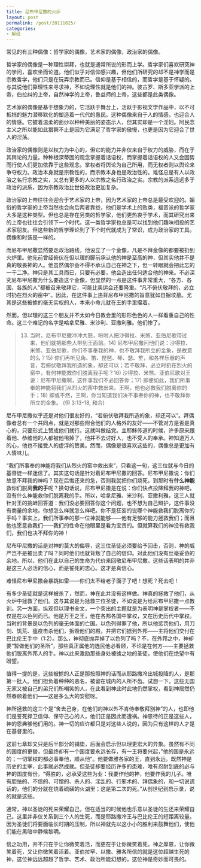 ```yaml
---
title: 尼布甲尼撒的火炉
layout: post
permalink: /post/20111025/
categories:
- 解经
---
```


常见的有三种偶像：哲学家的偶像，艺术家的偶像，政治家的偶像。

哲学家的偶像是一种理性崇拜，也就是通常所说的形而上学。哲学家们喜欢研究神的学问，喜欢坐而论道。他们似乎对信仰感兴趣，但他们所研究的却不是神学而是宗教哲学，他们只是在玩弄宗教而已。信仰是基于相信的，而哲学是基于怀疑的。与其说他们靠理性来寻求神，不如说理性就是他们的神。彼古罗、斯多亚学派的上帝，伯拉纠的上帝，自然神学的上帝，鲁益师的上帝，这些都是此类偶像。

艺术家的偶像是基于想象力的，它活跃于舞台上，活跃于影视文学作品中，以不可抵挡的魅力潜移默化的塑造着一代代的愚民。这种偶像来自于人的情感，也迎合人的情感。它披着温柔的面纱以种种美丽的姿态示人，但其实却是一个淫妇。阿民念主义之所以能如此猖獗不止是因为它满足了哲学家的傲慢，也更是因为它迎合了世人的淫荡。

政治家的偶像则是以权力为中心的，但它的能力并非仅来自于权力的威胁，而在于其舆论的力量。种种根深蒂固的观念掌握着话语权，而掌握着话语权的人又会因势而行使人们更加依靠于这些观念。掌权者将舆论为自己所用，而无权者则以舆论来争夺权力。政治本身就是宗教性的，而宗教本身也是政治性的。难怪总是有人以政治之名行宗教之实，又总有更多的人以宗教之名行政治之实。宗教的派系远远多于政治的派系，因为宗教政治比世俗政治更加复杂。

政治家的上帝往往会迎合于艺术家的上帝，因为艺术家的上帝总是最受欢迎的。媚俗的哲学家的上帝当然也会向后两者靠拢，他们是学术上的败类，福音派的哲学家大多是这种类型。但也总是存在另类的哲学家，他们更热衷于学术，而其研究出来的上帝也往往会引领下一个时代。这一类哲学家也总是可以找到他们趣味相投的艺术家朋友。但这些新的哲学理论到了下个时代就成为了常识，成为政治家的工具。偶像和时装是一样的。

而尼布甲尼撒显然要走政治路线，他设立了一个金像，凡是不拜金像的都要被扔到火炉里。他先前曾经俯伏在但以理的脚前承认他的神是至高的神，但其实他并不是真的敬畏神的人。他虽然偶尔会不得不承认自己在神之下，但一转眼就会把此忘的一干二净。神只是其工具而已，只要有必要，他会造出任何适合他的神来。不必深究尼布甲尼撒为什么要造这个金像，但显然的一点是这件事非常重大，“各方、各国、各族的人”都被召来敬拜它，可能比奥运会还要隆重。“凡不俯伏敬拜的，必立时扔在烈火的窑中”。因此，在这件事上违背尼布甲尼撒的旨意犹如自掘坟墓。尤其是这些被掳的毫无实权的人，本来小命儿就在王的手里攥着。

然而，但以理的这三个朋友并不太如今日教会里的形形色色的人一样看重自己的性命。这三个难记的名字是哈拿尼雅、米沙利、亚撒利雅。他们惨了。

> 13) 当时，尼布甲尼撒冲冲大怒，吩咐人把沙得拉、米煞、亚伯尼歌带过来，他们就把那些人带到王面前。14) 尼布甲尼撒问他们说：沙得拉、米煞、亚伯尼歌，你们不事奉我的神，也不敬拜我所立的金象，是故意的么？15) 你们再听见角、笛、琵琶、琴、瑟、笙，和各样乐器的声音，若俯伏敬拜我所造的象，却还可以；若不敬拜，必立时扔在烈火的窑中，有何神能救你们脱离我手呢？16) 沙得拉、米煞、亚伯尼歌对王说：尼布甲尼撒啊，这件事我们不必回答你；17) 即便如此，我们所事奉的神能将我们从烈火的窑中救出来。王啊，他也必救我们脱离你的手；18) 即或不然，王啊，你当知道我们决不事奉你的神，也不敬拜你所立的金象。 (但 3:13-18, 和合)

尼布甲尼撒似乎还是对他们很友好的，“若俯伏敬拜我所造的象，却还可以”。拜偶像者总有一个共同点，就是对那些附合他们的人格外的友好——不管对方是否是真心的，只要形式上赞成他们就行。这就叫做结党。主耶稣传道的时候，许多原来跟着他、恭维他的人都被他甩掉了，他并不去讨好人，也不受人的奉承。神知道万人的心，他也不接受人的虚浮的赞美。然而，偶像是很喜欢这些的，偶像总是更加有人情味儿。

“我们所事奉的神能将我们从烈火的窑中救出来”，只看这一句，这三位就与今日的基督徒一样迷信了。其实这句话是针对着尼布甲尼撒的回答。尼布甲尼撒说：你们故意不拜我的神吗？现在后悔还来的急，否则我就把你们烧死。到那时有**什么神能**救你们脱离**我的手**呢？换句话说，尼布甲尼撒是在说：你们快点投降拜我的神吧，没有什么神能救你们脱离我的手。所以，哈拿尼雅、米沙利、亚撒利雅，这三人就针对王的挑衅回答道：我们没必要回答你这个问题，也不想为自己辩护，这件事没有商量的余地，你想怎么样就怎么样吧。你不是狂妄的说哪个神能救我们脱离你的手吗？事实上，我们所事奉的那一位神就能够——他有足够的能力拯救我们；而且他也愿意救我们——我们的性命在他眼里是看为宝贵的。但就算我们的神没有救我们，我们也决不拜你的神！

尼布甲尼撒的话是对神的莫大的侮辱，这三位圣徒必须要给予回击，否则，神的威严岂不是被出卖了吗？同时他们也就背叛了自己的信仰。对此他们没有丝毫妥协的余地。所以，他们在此以自己的生命为代价来回敬尼布甲尼撒。这些话表明的并非是这三人必活的信心，而是誓死的忠心。这才是真信心。

难怪尼布甲尼撒会暴跳如雷——你们太不给老子面子了吧！想死？死去吧！

有多少圣徒就是这样被杀了，然而，神在此并没有这样做。神真的拯救了他们，从火炉中拯救了他们。这与其说是为拯救三位圣徒，不如说是为给尼布甲尼撒一点教训。另一方面，纵观但以理书全文，一个突出的主题就是为表明神是掌权者——不仅是在以色列而已。他是万王之王，他在各邦各国中掌权，又在历史历代中掌权。当时的背景是以色列的毫无体面的亡国。以色列得罪了他，所以他惩罚他们，用刀剑、饥荒、瘟疫击杀他们，拆毁他们的殿，并把它们掳到外邦——主将他们交付在巴比伦王手中（1:2）。那么，神彻底抛弃掉了以色列了吗？不，在外邦之中，神却要“暂做他们的圣所”，那些真正属他的选民他必看顾，不论是在何方——主要拯救他们脱离外邦人的手。神以此来激励那些身处被掳之地的圣徒，使他们在绝望中有盼望。

值得一提的是，这些被掳的人正是那按照神的话而从耶路撒冷出城投降的人，是那第一批人。他们担负着种种的恶名，被留在城内的人所不齿。试想一下，这些无国无家又被自己的弟兄们所嘲笑的人，在此看到神此时此地仍然掌权，看到神居然仍然眷顾着他们——这是多么大的安慰呀。

神所拯救的这三个是“舍去己身，在他们的神以外不肯侍奉敬拜别神”的人，也即他们是誓死捍卫信仰、保守己心的人，他们正是因此而遭祸。神恩待的正是这些人，神的恩典够他们用的。神一切的应许都只是对这些人说的，因为只有这样的人才是在基督里的。

这前七章却又只是后半部分的铺垫，后面会启示但以理更宏大的异象。虽然有不同的国度的更替，但最终却有一个国度要永远长存，有一王将要兴起，”他的国是永远的；一切掌权的都必事奉他，顺从他”。他要做雅各家的王，直到永远。既然神是历史的主宰，此事就必然成就。但圣徒却要经历许多的患难，唯有忍耐到底的必与神的国度有份。“得胜的，必承受这些为业：我要作他的神，他要作我的儿子。唯有胆怯的、不信的、可憎的、杀人的、淫乱的、行邪术的、拜偶象的，和一切说谎话的，他们的分就在烧着硫磺的火湖里；这是第二次的死。”从创世纪到启示录，说的就是这些。

通常，神以圣徒的死来荣耀自己，但在适当的时候他也乐意以圣徒的生还来荣耀自己。这里并非仅关系到三个人的生死，而是耶路撒冷王与巴比伦王的短距离较量。因为圣徒们将要面临长时期的压制，所以神就先以这小小的胜利来鼓舞他们，使他们能在黑暗中静候黎明。

信之功用，并不只在于让你微笑着活，而更在于让你微笑着死。神之厚恩，让你微笑着死，又让你微笑着活着。亚伯拉罕、以撒、雅各所信的就是这位超越生死的神，这位神远远超越了哲学、艺术、政治所能幻想的，这位神是奇妙而可畏的。
